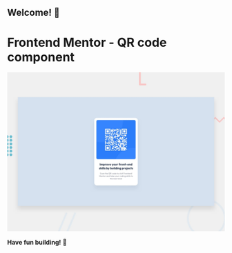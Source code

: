 ## Welcome! 👋
# Frontend Mentor - QR code component

![Design preview for the QR code component coding challenge](./preview.jpg)


**Have fun building!** 🚀
